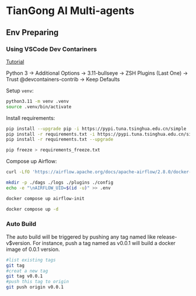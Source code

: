 
# TianGong AI Multi-agents

## Env Preparing

### Using VSCode Dev Contariners

[Tutorial](https://code.visualstudio.com/docs/devcontainers/tutorial)

Python 3 -> Additional Options -> 3.11-bullseye -> ZSH Plugins (Last One) -> Trust @devcontainers-contrib -> Keep Defaults

Setup `venv`:

```bash
python3.11 -m venv .venv
source .venv/bin/activate
```

Install requirements:

```bash
pip install --upgrade pip -i https://pypi.tuna.tsinghua.edu.cn/simple
pip install -r requirements.txt -i https://pypi.tuna.tsinghua.edu.cn/simple
pip install -r requirements.txt --upgrade

pip freeze > requirements_freeze.txt
```

Compose up Airflow:

```bash
curl -LfO 'https://airflow.apache.org/docs/apache-airflow/2.8.0/docker-compose.yaml'

mkdir -p ./dags ./logs ./plugins ./config
echo -e "\nAIRFLOW_UID=$(id -u)" >> .env

docker compose up airflow-init

docker compose up -d
```


### Auto Build

The auto build will be triggered by pushing any tag named like release-v$version. For instance, push a tag named as v0.0.1 will build a docker image of 0.0.1 version.

```bash
#list existing tags
git tag
#creat a new tag
git tag v0.0.1
#push this tag to origin
git push origin v0.0.1
```
